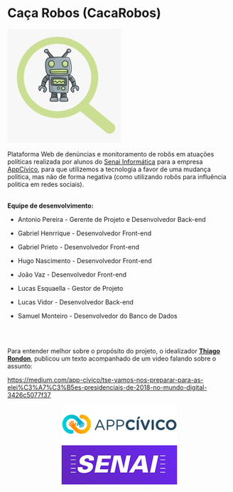# Caça Robos (CacaRobos)

<img src="https://github.com/Antonio6745/CacaRobos/blob/master/CacaRobos-Logo.jpeg"/>

<p>Plataforma Web de denúncias e monitoramento de robôs em atuações políticas realizada por alunos do <a href="https://informatica.sp.senai.br/">Senai Informática</a> para a empresa <a href="https://appcivico.com/pt/">AppCívico</a>, para que utilizemos a tecnologia a favor de uma mudança politica, mas não de forma negativa (como utilizando robôs para influência politica em redes sociais).</p>
<br/>
<b>Equipe de desenvolvimento:</b>

- Antonio Pereira - Gerente de Projeto e Desenvolvedor Back-end

- Gabriel Henrrique - Desenvolvedor Front-end

- Gabriel Prieto - Desenvolvedor Front-end

- Hugo Nascimento - Desenvolvedor Front-end

- João Vaz - Desenvolvedor Front-end

- Lucas Esquaella - Gestor de Projeto

- Lucas Vidor - Desenvolvedor Back-end

- Samuel Monteiro - Desenvolvedor do Banco de Dados
<br/>
<br/>
<p>Para entender melhor sobre o propósito do projeto, o idealizador <b><a href="https://br.linkedin.com/in/thiagorondon">Thiago Rondon</a></b>, publicou um texto acompanhado de um video falando sobre o assunto:</p>

<a>https://medium.com/app-civico/tse-vamos-nos-preparar-para-as-elei%C3%A7%C3%B5es-presidenciais-de-2018-no-mundo-digital-3426c5077f37</a>
<br/>
<p align="center"><img src="https://github.com/Antonio6745/CacaRobos/blob/master/appcivico-logo.png"/><img src="https://github.com/Antonio6745/CacaRobos/blob/master/Senai-Logo.png"/></p>
